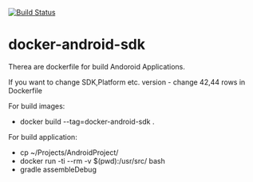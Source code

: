 [![Build Status](https://travis-ci.org/mbaran0v/docker-android-sdk.svg?branch=master)](https://travis-ci.org/mbaran0v/docker-android-sdk)

# docker-android-sdk

Therea are dockerfile for build Andoroid Applications.

If you want to change SDK,Platform etc. version - change 42,44 rows in Dockerfile

For build images:
* docker build --tag=docker-android-sdk .

For build application:
* cp ~/Projects/AndroidProject/
* docker run -ti --rm -v $(pwd):/usr/src/ bash
* gradle assembleDebug

